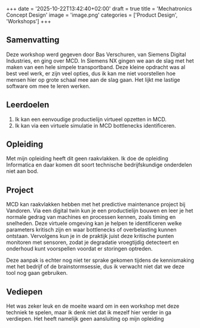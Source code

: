 +++
date = '2025-10-22T13:42:40+02:00'
draft = true
title = 'Mechatronics Concept Design'
image = 'image.png'
categories = ['Product Design', 'Workshops']
+++

## Samenvatting

Deze workshop werd gegeven door Bas Verschuren, van Siemens Digital Industries, en ging over MCD. In Siemens NX gingen we aan de slag met het maken van een hele simpele transportband. Deze kleine opdracht was al best veel werk, er zijn veel opties, dus ik kan me niet voorstellen hoe mensen hier op grote schaal mee aan de slag gaan. Het lijkt me lastige software om mee te leren werken.

## Leerdoelen

1. Ik kan een eenvoudige productielijn virtueel opzetten in MCD.
2. Ik kan via een virtuele simulatie in MCD bottlenecks identificeren.

## Opleiding

Met mijn opleiding heeft dit geen raakvlakken. Ik doe de opleiding Informatica en daar komen dit soort technische bedrijfskundige onderdelen niet aan bod.

## Project

MCD kan raakvlakken hebben met het predictive maintenance project bij Vandoren. Via een digital twin kun je een productielijn bouwen en leer je het normale gedrag van machines en processen kennen, zoals timing en snelheden. Deze virtuele omgeving kan je helpen te identificeren welke parameters kritisch zijn en waar bottlenecks of overbelasting kunnen ontstaan. Vervolgens kun je in de praktijk juist deze kritische punten monitoren met sensoren, zodat je degradatie vroegtijdig detecteert en onderhoud kunt voorspellen voordat er storingen optreden.

Deze aanpak is echter nog niet ter sprake gekomen tijdens de kennismaking met het bedrijf of de brainstormsessie, dus ik verwacht niet dat we deze tool nog gaan gebruiken.

## Vediepen

Het was zeker leuk en de moeite waard om in een workshop met deze techniek te spelen, maar ik denk niet dat ik mezelf hier verder in ga verdiepen. Het heeft namelijk geen aansluiting op mijn opleiding

